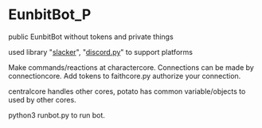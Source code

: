 # EunbitBot_P
public EunbitBot without tokens and private things

used library "[slacker](https://github.com/os/slacker)", "[discord.py](https://github.com/Rapptz/discord.py)" to support platforms

Make commands/reactions at charactercore.
Connections can be made by connectioncore.
Add tokens to faithcore.py authorize your connection.

centralcore handles other cores, potato has common variable/objects to used by other cores.

python3 runbot.py to run bot.
